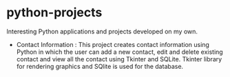 # python-projects
Interesting Python applications and projects developed on my own.

  - Contact Information :
         This project creates contact information using Python in which the user can add a new contact, edit and delete existing contact and view all the                             contact using Tkinter and SQLite. Tkinter library for rendering graphics and SQlite is used for the database.
